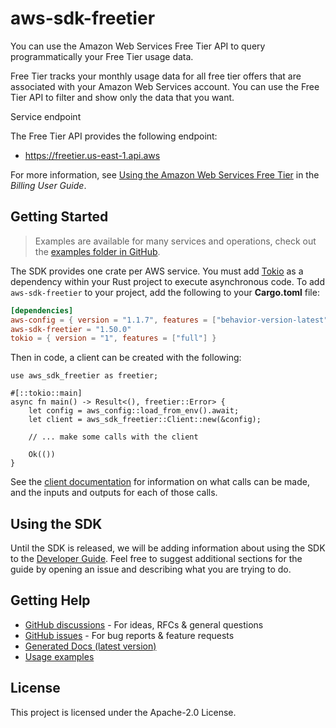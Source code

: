 # aws-sdk-freetier

You can use the Amazon Web Services Free Tier API to query programmatically your Free Tier usage data.

Free Tier tracks your monthly usage data for all free tier offers that are associated with your Amazon Web Services account. You can use the Free Tier API to filter and show only the data that you want.

Service endpoint

The Free Tier API provides the following endpoint:
  - https://freetier.us-east-1.api.aws

For more information, see [Using the Amazon Web Services Free Tier](https://docs.aws.amazon.com/awsaccountbilling/latest/aboutv2/billing-free-tier.html) in the _Billing User Guide_.

## Getting Started

> Examples are available for many services and operations, check out the
> [examples folder in GitHub](https://github.com/awslabs/aws-sdk-rust/tree/main/examples).

The SDK provides one crate per AWS service. You must add [Tokio](https://crates.io/crates/tokio)
as a dependency within your Rust project to execute asynchronous code. To add `aws-sdk-freetier` to
your project, add the following to your **Cargo.toml** file:

```toml
[dependencies]
aws-config = { version = "1.1.7", features = ["behavior-version-latest"] }
aws-sdk-freetier = "1.50.0"
tokio = { version = "1", features = ["full"] }
```

Then in code, a client can be created with the following:

```rust,no_run
use aws_sdk_freetier as freetier;

#[::tokio::main]
async fn main() -> Result<(), freetier::Error> {
    let config = aws_config::load_from_env().await;
    let client = aws_sdk_freetier::Client::new(&config);

    // ... make some calls with the client

    Ok(())
}
```

See the [client documentation](https://docs.rs/aws-sdk-freetier/latest/aws_sdk_freetier/client/struct.Client.html)
for information on what calls can be made, and the inputs and outputs for each of those calls.

## Using the SDK

Until the SDK is released, we will be adding information about using the SDK to the
[Developer Guide](https://docs.aws.amazon.com/sdk-for-rust/latest/dg/welcome.html). Feel free to suggest
additional sections for the guide by opening an issue and describing what you are trying to do.

## Getting Help

* [GitHub discussions](https://github.com/awslabs/aws-sdk-rust/discussions) - For ideas, RFCs & general questions
* [GitHub issues](https://github.com/awslabs/aws-sdk-rust/issues/new/choose) - For bug reports & feature requests
* [Generated Docs (latest version)](https://awslabs.github.io/aws-sdk-rust/)
* [Usage examples](https://github.com/awslabs/aws-sdk-rust/tree/main/examples)

## License

This project is licensed under the Apache-2.0 License.

